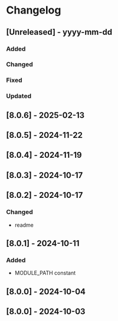 # Changelog
## [Unreleased] - yyyy-mm-dd

### Added

### Changed

### Fixed

### Updated

## [8.0.6] - 2025-02-13


## [8.0.5] - 2024-11-22


## [8.0.4] - 2024-11-19


## [8.0.3] - 2024-10-17


## [8.0.2] - 2024-10-17


### Changed
- readme

## [8.0.1] - 2024-10-11


### Added
- MODULE_PATH constant

## [8.0.0] - 2024-10-04


## [8.0.0] - 2024-10-03

